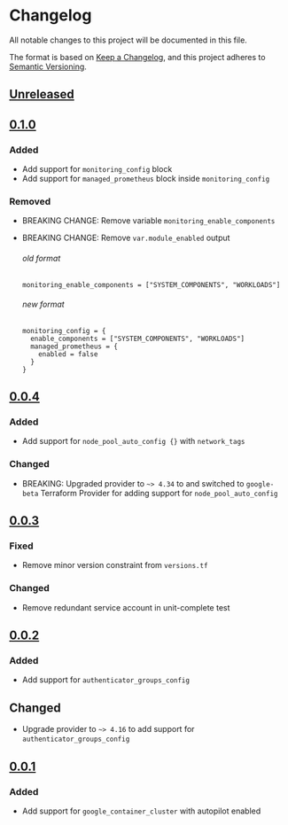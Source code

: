 # Changelog

All notable changes to this project will be documented in this file.

The format is based on [Keep a Changelog](https://keepachangelog.com/en/1.0.0/),
and this project adheres to [Semantic Versioning](https://semver.org/spec/v2.0.0.html).

## [Unreleased]

## [0.1.0]

### Added

- Add support for `monitoring_config` block
- Add support for `managed_prometheus` block inside `monitoring_config`

### Removed

- BREAKING CHANGE: Remove variable `monitoring_enable_components`
- BREAKING CHANGE: Remove `var.module_enabled` output

  ###### old format

  ```
  monitoring_enable_components = ["SYSTEM_COMPONENTS", "WORKLOADS"]
  ```

  ###### new format
  ```
  monitoring_config = {
    enable_components = ["SYSTEM_COMPONENTS", "WORKLOADS"]
    managed_prometheus = {
      enabled = false
    }
  }
  ```

## [0.0.4]

### Added

- Add support for `node_pool_auto_config {}` with `network_tags`

### Changed

- BREAKING: Upgraded provider to `~> 4.34` to and switched to `google-beta` Terraform Provider for adding support for `node_pool_auto_config`

## [0.0.3]

### Fixed

- Remove minor version constraint from `versions.tf`

### Changed

- Remove redundant service account in unit-complete test

## [0.0.2]

### Added

- Add support for `authenticator_groups_config`

## Changed

- Upgrade provider to `~> 4.16` to add support for `authenticator_groups_config`

## [0.0.1]

### Added

- Add support for `google_container_cluster` with autopilot enabled

[unreleased]: https://github.com/mineiros-io/terraform-google-gke-autopilot-cluster/compare/v0.1.0...HEAD
[0.1.0]: https://github.com/mineiros-io/terraform-google-gke-autopilot-cluster/compare/v0.0.4...v0.1.0
[0.0.4]: https://github.com/mineiros-io/terraform-google-gke-autopilot-cluster/compare/v0.0.3...v0.0.4
[0.0.3]: https://github.com/mineiros-io/terraform-google-gke-autopilot-cluster/compare/v0.0.2...v0.0.3
[0.0.2]: https://github.com/mineiros-io/terraform-google-gke-autopilot-cluster/compare/v0.0.1...v0.0.2
[0.0.1]: https://github.com/mineiros-io/terraform-google-gke-autopilot-cluster/releases/tag/v0.0.1
